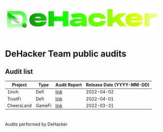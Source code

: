 ![](DeHacker.png)

# DeHacker Team public audits

## Audit list
| Project | Type | Audit Report | Release Date (YYYY-MM-DD) |
|---|---|---|---|
| 1inch | Defi | [link](https://github.com/DeHacker-io/audits_public/blob/main/1inch.pdf) | 2022-04-02 |
| TrustFi | Defi | [link](https://github.com/DeHacker-io/audits_public/blob/main/trustfi.pdf) | 2022-04-01 |
| CheersLand | GameFi | [link](https://github.com/DeHacker-io/audits_public/blob/main/cheersland.pdf) | 2022-03-31 |

#
Audits performed by DeHacker
